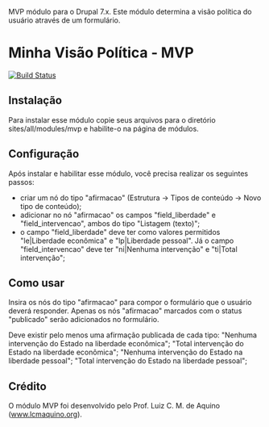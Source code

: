 MVP módulo para o Drupal 7.x.
Este módulo determina a visão política do usuário através de um formulário.

# Minha Visão Política - MVP

[![Build Status](https://github.com/lcmaquino/mvp)](https://github.com/lcmaquino/mvp)


## Instalação

Para instalar esse módulo copie seus arquivos para o diretório 
sites/all/modules/mvp e habilite-o na 
página de módulos.


## Configuração

Após instalar e habilitar esse módulo, você precisa realizar os seguintes passos:

* criar um nó do tipo "afirmacao" (Estrutura -> Tipos de conteúdo -> Novo tipo 
de conteúdo);
* adicionar no nó "afirmacao" os campos "field_liberdade" e "field_intervencao",
ambos do tipo "Listagem (texto)";
* o campo "field_liberdade" deve ter como valores permitidos
"le|Liberdade econômica" e "lp|Liberdade pessoal". Já o campo "field_intervencao" 
deve ter "ni|Nenhuma intervenção" e "ti|Total intervenção";

## Como usar

Insira os nós do tipo "afirmacao" para compor o formulário que o usuário deverá 
responder. Apenas os nós "afirmacao" marcados com o status "publicado" serão 
adicionados no formulário.

Deve existir pelo menos uma afirmação publicada de cada tipo: 
"Nenhuma intervenção do Estado na liberdade econômica"; "Total intervenção do 
Estado na liberdade econômica"; "Nenhuma intervenção do Estado na liberdade pessoal"; 
"Total intervenção do 
Estado na liberdade pessoal";

## Crédito

O módulo MVP foi desenvolvido pelo Prof. Luiz C. M. de Aquino (www.lcmaquino.org).
